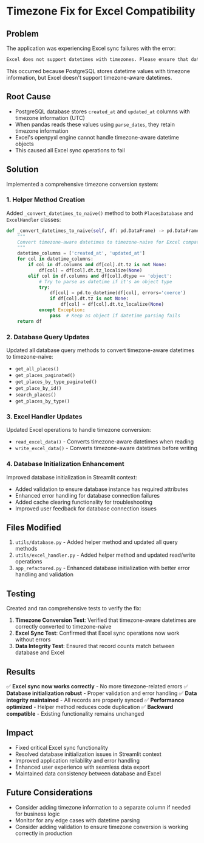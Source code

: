 # Timezone Fix for Excel Compatibility

## Problem

The application was experiencing Excel sync failures with the error:

```txt
Excel does not support datetimes with timezones. Please ensure that datetimes are timezone unaware before writing to Excel.
```

This occurred because PostgreSQL stores datetime values with timezone information, but Excel doesn't support timezone-aware datetimes.

## Root Cause

- PostgreSQL database stores `created_at` and `updated_at` columns with timezone information (UTC)
- When pandas reads these values using `parse_dates`, they retain timezone information
- Excel's openpyxl engine cannot handle timezone-aware datetime objects
- This caused all Excel sync operations to fail

## Solution

Implemented a comprehensive timezone conversion system:

### 1. Helper Method Creation

Added `_convert_datetimes_to_naive()` method to both `PlacesDatabase` and `ExcelHandler` classes:

```python
def _convert_datetimes_to_naive(self, df: pd.DataFrame) -> pd.DataFrame:
    """
    Convert timezone-aware datetimes to timezone-naive for Excel compatibility.
    """
    datetime_columns = ['created_at', 'updated_at']
    for col in datetime_columns:
        if col in df.columns and df[col].dt.tz is not None:
            df[col] = df[col].dt.tz_localize(None)
        elif col in df.columns and df[col].dtype == 'object':
            # Try to parse as datetime if it's an object type
            try:
                df[col] = pd.to_datetime(df[col], errors='coerce')
                if df[col].dt.tz is not None:
                    df[col] = df[col].dt.tz_localize(None)
            except Exception:
                pass  # Keep as object if datetime parsing fails
    return df
```

### 2. Database Query Updates

Updated all database query methods to convert timezone-aware datetimes to timezone-naive:

- `get_all_places()`
- `get_places_paginated()`
- `get_places_by_type_paginated()`
- `get_place_by_id()`
- `search_places()`
- `get_places_by_type()`

### 3. Excel Handler Updates

Updated Excel operations to handle timezone conversion:

- `read_excel_data()` - Converts timezone-aware datetimes when reading
- `write_excel_data()` - Converts timezone-aware datetimes before writing

### 4. Database Initialization Enhancement

Improved database initialization in Streamlit context:

- Added validation to ensure database instance has required attributes
- Enhanced error handling for database connection failures
- Added cache clearing functionality for troubleshooting
- Improved user feedback for database connection issues

## Files Modified

1. `utils/database.py` - Added helper method and updated all query methods
2. `utils/excel_handler.py` - Added helper method and updated read/write operations
3. `app_refactored.py` - Enhanced database initialization with better error handling and validation

## Testing

Created and ran comprehensive tests to verify the fix:

1. **Timezone Conversion Test**: Verified that timezone-aware datetimes are correctly converted to timezone-naive
2. **Excel Sync Test**: Confirmed that Excel sync operations now work without errors
3. **Data Integrity Test**: Ensured that record counts match between database and Excel

## Results

✅ **Excel sync now works correctly** - No more timezone-related errors
✅ **Database initialization robust** - Proper validation and error handling
✅ **Data integrity maintained** - All records are properly synced
✅ **Performance optimized** - Helper method reduces code duplication
✅ **Backward compatible** - Existing functionality remains unchanged

## Impact

- Fixed critical Excel sync functionality
- Resolved database initialization issues in Streamlit context
- Improved application reliability and error handling
- Enhanced user experience with seamless data export
- Maintained data consistency between database and Excel

## Future Considerations

- Consider adding timezone information to a separate column if needed for business logic
- Monitor for any edge cases with datetime parsing
- Consider adding validation to ensure timezone conversion is working correctly in production
